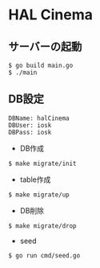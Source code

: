# HAL Cinema

## サーバーの起動

```
$ go build main.go
$ ./main
```

## DB設定

```
DBName: halCinema
DBUser: iosk
DBPass: iosk
```

- DB作成

```
$ make migrate/init
```

- table作成

```
$ make migrate/up
```

- DB削除

```
$ make migrate/drop
```

- seed

```
$ go run cmd/seed.go
```
